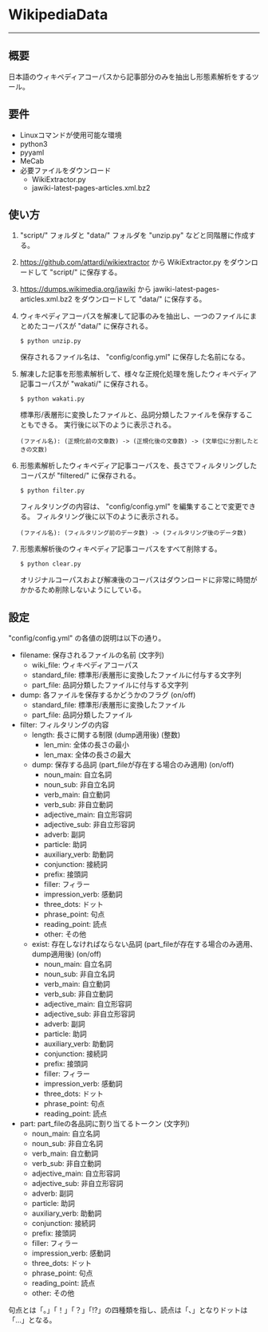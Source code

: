 # WikipediaData
***
## 概要
日本語のウィキペディアコーパスから記事部分のみを抽出し形態素解析をするツール。

## 要件
- Linuxコマンドが使用可能な環境
- python3
- pyyaml
- MeCab
- 必要ファイルをダウンロード
    - WikiExtractor.py
    - jawiki-latest-pages-articles.xml.bz2

## 使い方
1. "script/" フォルダと "data/" フォルダを "unzip.py" などと同階層に作成する。

2. https://github.com/attardi/wikiextractor から WikiExtractor.py をダウンロードして "script/" に保存する。

3. https://dumps.wikimedia.org/jawiki から jawiki-latest-pages-articles.xml.bz2 をダウンロードして "data/" に保存する。

4. ウィキペディアコーパスを解凍して記事のみを抽出し、一つのファイルにまとめたコーパスが "data/" に保存される。
    ```
    $ python unzip.py
    ```
    保存されるファイル名は、 "config/config.yml" に保存した名前になる。

5. 解凍した記事を形態素解析して、様々な正規化処理を施したウィキペディア記事コーパスが "wakati/" に保存される。
    ```
    $ python wakati.py
    ```
    標準形/表層形に変換したファイルと、品詞分類したファイルを保存することもできる。
    実行後に以下のように表示される。
    ```
    (ファイル名): (正規化前の文章数) -> (正規化後の文章数) -> (文単位に分割したときの文数)
    ```

6. 形態素解析したウィキペディア記事コーパスを、長さでフィルタリングしたコーパスが "filtered/" に保存される。
    ```
    $ python filter.py
    ```
    フィルタリングの内容は、 "config/config.yml" を編集することで変更できる。
    フィルタリング後に以下のように表示される。
    ```
    (ファイル名): (フィルタリング前のデータ数) -> (フィルタリング後のデータ数)
    ```

7. 形態素解析後のウィキペディア記事コーパスをすべて削除する。
    ```
    $ python clear.py
    ```
    オリジナルコーパスおよび解凍後のコーパスはダウンロードに非常に時間がかかるため削除しないようにしている。

## 設定
"config/config.yml" の各値の説明は以下の通り。

- filename: 保存されるファイルの名前 (文字列)
    - wiki_file: ウィキペディアコーパス
    - standard_file: 標準形/表層形に変換したファイルに付与する文字列
    - part_file: 品詞分類したファイルに付与する文字列
- dump: 各ファイルを保存するかどうかのフラグ (on/off)
    - standard_file: 標準形/表層形に変換したファイル
    - part_file: 品詞分類したファイル
- filter: フィルタリングの内容
    - length: 長さに関する制限 (dump適用後) (整数)
        - len_min: 全体の長さの最小
        - len_max: 全体の長さの最大
    - dump: 保存する品詞 (part_fileが存在する場合のみ適用) (on/off)
        - noun_main: 自立名詞
        - noun_sub: 非自立名詞
        - verb_main: 自立動詞
        - verb_sub: 非自立動詞
        - adjective_main: 自立形容詞
        - adjective_sub: 非自立形容詞
        - adverb: 副詞
        - particle: 助詞
        - auxiliary_verb: 助動詞
        - conjunction: 接続詞
        - prefix: 接頭詞
        - filler: フィラー
        - impression_verb: 感動詞
        - three_dots: ドット
        - phrase_point: 句点
        - reading_point: 読点
        - other: その他
    - exist: 存在しなければならない品詞 (part_fileが存在する場合のみ適用、dump適用後) (on/off)
        - noun_main: 自立名詞
        - noun_sub: 非自立名詞
        - verb_main: 自立動詞
        - verb_sub: 非自立動詞
        - adjective_main: 自立形容詞
        - adjective_sub: 非自立形容詞
        - adverb: 副詞
        - particle: 助詞
        - auxiliary_verb: 助動詞
        - conjunction: 接続詞
        - prefix: 接頭詞
        - filler: フィラー
        - impression_verb: 感動詞
        - three_dots: ドット
        - phrase_point: 句点
        - reading_point: 読点
- part: part_fileの各品詞に割り当てるトークン (文字列)
    - noun_main: 自立名詞
    - noun_sub: 非自立名詞
    - verb_main: 自立動詞
    - verb_sub: 非自立動詞
    - adjective_main: 自立形容詞
    - adjective_sub: 非自立形容詞
    - adverb: 副詞
    - particle: 助詞
    - auxiliary_verb: 助動詞
    - conjunction: 接続詞
    - prefix: 接頭詞
    - filler: フィラー
    - impression_verb: 感動詞
    - three_dots: ドット
    - phrase_point: 句点
    - reading_point: 読点
    - other: その他

句点とは「。」「！」「？」「!?」の四種類を指し、読点は「、」となりドットは「...」となる。
